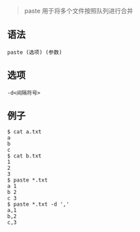 > paste 用于将多个文件按照队列进行合并

语法
---
    paste (选项) (参数)

选项
--
    -d<间隔符号>

例子
--

    $ cat a.txt
    a
    b
    c
    $ cat b.txt
    1
    2
    3
    $ paste *.txt
    a 1 
    b 2
    c 3
    $ paste *.txt -d ','
    a,1 
    b,2
    c,3